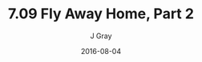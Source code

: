 ---
title: '7.09 Fly Away Home, Part 2'
alt: 'Mysteries of the Arcana'
date: '2016-08-04'
author: 'J Gray'
artist: 'Keira'
chapter: '7 Tales of the Arcana'
filler: false
---